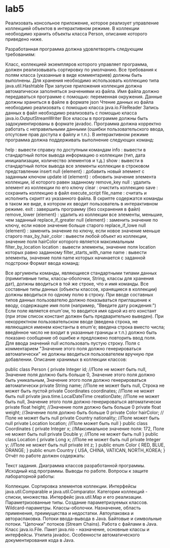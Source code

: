 # lab5
Реализовать консольное приложение, которое реализует управление коллекцией объектов в интерактивном режиме. В коллекции необходимо хранить объекты класса Person, описание которого приведено ниже.

Разработанная программа должна удовлетворять следующим требованиям:

Класс, коллекцией экземпляров которого управляет программа, должен реализовывать сортировку по умолчанию.
Все требования к полям класса (указанные в виде комментариев) должны быть выполнены.
Для хранения необходимо использовать коллекцию типа java.util.Hashtable
При запуске приложения коллекция должна автоматически заполняться значениями из файла.
Имя файла должно передаваться программе с помощью: переменная окружения.
Данные должны храниться в файле в формате json
Чтение данных из файла необходимо реализовать с помощью класса java.io.FileReader
Запись данных в файл необходимо реализовать с помощью класса java.io.OutputStreamWriter
Все классы в программе должны быть задокументированы в формате javadoc.
Программа должна корректно работать с неправильными данными (ошибки пользовательского ввода, отсутсвие прав доступа к файлу и т.п.).
В интерактивном режиме программа должна поддерживать выполнение следующих команд:

help : вывести справку по доступным командам
info : вывести в стандартный поток вывода информацию о коллекции (тип, дата инициализации, количество элементов и т.д.)
show : вывести в стандартный поток вывода все элементы коллекции в строковом представлении
insert null {element} : добавить новый элемент с заданным ключом
update id {element} : обновить значение элемента коллекции, id которого равен заданному
remove_key null : удалить элемент из коллекции по его ключу
clear : очистить коллекцию
save : сохранить коллекцию в файл
execute_script file_name : считать и исполнить скрипт из указанного файла. В скрипте содержатся команды в таком же виде, в котором их вводит пользователь в интерактивном режиме.
exit : завершить программу (без сохранения в файл)
remove_lower {element} : удалить из коллекции все элементы, меньшие, чем заданный
replace_if_greater null {element} : заменить значение по ключу, если новое значение больше старого
replace_if_lowe null {element} : заменить значение по ключу, если новое значение меньше старого
max_by_hair_color : вывести любой объект из коллекции, значение поля hairColor которого является максимальным
filter_by_location location : вывести элементы, значение поля location которых равно заданному
filter_starts_with_name name : вывести элементы, значение поля name которых начинается с заданной подстроки
Формат ввода команд:

Все аргументы команды, являющиеся стандартными типами данных (примитивные типы, классы-оболочки, String, классы для хранения дат), должны вводиться в той же строке, что и имя команды.
Все составные типы данных (объекты классов, хранящиеся в коллекции) должны вводиться по одному полю в строку.
При вводе составных типов данных пользователю должно показываться приглашение к вводу, содержащее имя поля (например, "Введите дату рождения:")
Если поле является enum'ом, то вводится имя одной из его констант (при этом список констант должен быть предварительно выведен).
При некорректном пользовательском вводе (введена строка, не являющаяся именем константы в enum'е; введена строка вместо числа; введённое число не входит в указанные границы и т.п.) должно быть показано сообщение об ошибке и предложено повторить ввод поля.
Для ввода значений null использовать пустую строку.
Поля с комментарием "Значение этого поля должно генерироваться автоматически" не должны вводиться пользователем вручную при добавлении.
Описание хранимых в коллекции классов:

public class Person {
    private Integer id; //Поле не может быть null, Значение поля должно быть больше 0, Значение этого поля должно быть уникальным, Значение этого поля должно генерироваться автоматически
    private String name; //Поле не может быть null, Строка не может быть пустой
    private Coordinates coordinates; //Поле не может быть null
    private java.time.LocalDateTime creationDate; //Поле не может быть null, Значение этого поля должно генерироваться автоматически
    private float height; //Значение поля должно быть больше 0
    private float weight; //Значение поля должно быть больше 0
    private Color hairColor; //Поле не может быть null
    private Country nationality; //Поле может быть null
    private Location location; //Поле может быть null
}
public class Coordinates {
    private Integer x; //Максимальное значение поля: 172, Поле не может быть null
    private Double y; //Поле не может быть null
}
public class Location {
    private Long x; //Поле не может быть null
    private Integer y; //Поле не может быть null
    private int z;
}
public enum Color {
    RED,
    BLUE,
    ORANGE;
}
public enum Country {
    USA,
    CHINA,
    VATICAN,
    NORTH_KOREA;
}
Отчёт по работе должен содержать:

Текст задания.
Диаграмма классов разработанной программы.
Исходный код программы.
Выводы по работе.
Вопросы к защите лабораторной работы:

Коллекции. Сортировка элементов коллекции. Интерфейсы java.util.Comparable и java.util.Comparator.
Категории коллекций - списки, множества. Интерфейс java.util.Map и его реализации.
Параметризованные типы. Создание параметризуемых классов. Wildcard-параметры.
Классы-оболочки. Назначение, область применения, преимущества и недостатки. Автоупаковка и автораспаковка.
Потоки ввода-вывода в Java. Байтовые и символьные потоки. "Цепочки" потоков (Stream Chains).
Работа с файлами в Java. Класс java.io.File.
Пакет java.nio - назначение, основные классы и интерфейсы.
Утилита javadoc. Особенности автоматического документирования кода в Java.
